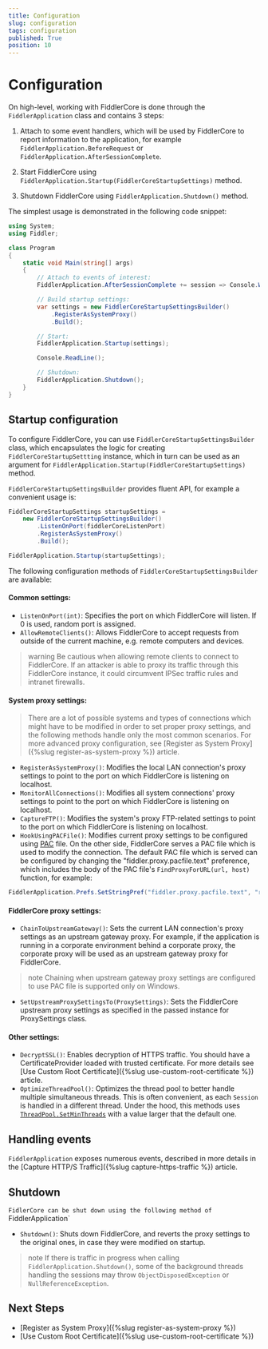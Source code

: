```yaml
---
title: Configuration
slug: configuration
tags: configuration
published: True
position: 10
---
```


# Configuration

On high-level, working with FiddlerCore is done through the `FiddlerApplication` class and contains 3 steps:

1. Attach to some event handlers, which will be used by FiddlerCore to report information to the application, for example `FiddlerApplication.BeforeRequest` or `FiddlerApplication.AfterSessionComplete`.

2. Start FiddlerCore using `FiddlerApplication.Startup(FiddlerCoreStartupSettings)` method.

3. Shutdown FiddlerCore using `FiddlerApplication.Shutdown()` method.

The simplest usage is demonstrated in the following code snippet:
```c#
using System;
using Fiddler;

class Program
{
    static void Main(string[] args)
    {
        // Attach to events of interest:
        FiddlerApplication.AfterSessionComplete += session => Console.WriteLine(session.fullUrl);

        // Build startup settings:
        var settings = new FiddlerCoreStartupSettingsBuilder()
            .RegisterAsSystemProxy()
            .Build();

        // Start:
        FiddlerApplication.Startup(settings);

        Console.ReadLine();

        // Shutdown:
        FiddlerApplication.Shutdown();
    }
}
```

## Startup configuration
To configure FiddlerCore, you can use `FiddlerCoreStartupSettingsBuilder` class, which encapsulates the logic for creating `FiddlerCoreStartupSettting` instance, which in turn can be used as an argument for `FiddlerApplication.Startup(FiddlerCoreStartupSettings)` method.

`FiddlerCoreStartupSettingsBuilder` provides fluent API, for example a convenient usage is:
```c#
FiddlerCoreStartupSettings startupSettings =
    new FiddlerCoreStartupSettingsBuilder()
        .ListenOnPort(fiddlerCoreListenPort)
        .RegisterAsSystemProxy()
        .Build();

FiddlerApplication.Startup(startupSettings);
```

The following configuration methods of `FiddlerCoreStartupSettingsBuilder` are available:
#### Common settings:

- `ListenOnPort(int)`: Specifies the port on which FiddlerCore will listen. If 0 is used, random port is assigned.
- `AllowRemoteClients()`: Allows FiddlerCore to accept requests from outside of the current machine, e.g. remote computers and devices.

>warning Be cautious when allowing remote clients to connect to FiddlerCore. If an attacker is able to proxy its traffic through this FiddlerCore instance, it could circumvent IPSec traffic rules and intranet firewalls.

#### System proxy settings:
> There are a lot of possible systems and types of connections which might have to be modified in order to set proper proxy settings, and the following methods handle only the most common scenarios. For more advanced proxy configuration, see [Register as System Proxy]({%slug register-as-system-proxy %}) article.

- `RegisterAsSystemProxy()`: Modifies the local LAN connection's proxy settings to point to the port on which FiddlerCore is listening on localhost. 
- `MonitorAllConnections()`: Modifies all system connections' proxy settings to point to the port on which FiddlerCore is listening on localhost.
- `CaptureFTP()`: Modifies the system's proxy FTP-related settings to point to the port on which FiddlerCore is listening on localhost.
- `HookUsingPACFile()`: Modifies current proxy settings to be configured using [PAC](https://en.wikipedia.org/wiki/Proxy_auto-config) file. On the other side, FiddlerCore serves a PAC file which is used to modify the connection. The default PAC file which is served can be configured by changing the "fiddler.proxy.pacfile.text" preference, which includes the body of the PAC file's `FindProxyForURL(url, host)` function, for example:
```c#
FiddlerApplication.Prefs.SetStringPref("fiddler.proxy.pacfile.text", "return 'PROXY 127.0.0.1:8888'");
```

#### FiddlerCore proxy settings:
- `ChainToUpstreamGateway()`: Sets the current LAN connection's proxy settings as an upstream gateway proxy. For example, if the application is running in a corporate environment behind a corporate proxy, the corporate proxy will be used as an upstream gateway proxy for FiddlerCore.
>note Chaining when upstream gateway proxy settings are configured to use PAC file is supported only on Windows.
- `SetUpstreamProxySettingsTo(ProxySettings)`: Sets the FiddlerCore upstream proxy settings as specified in the passed instance for ProxySettings class.

#### Other settings:
- `DecryptSSL()`:  Enables decryption of HTTPS traffic. You should have a CertificateProvider loaded with trusted certificate. For more details see [Use Custom Root Certificate]({%slug use-custom-root-certificate %}) article.
- `OptimizeThreadPool()`: Optimizes the thread pool to better handle multiple simultaneous threads. This is often convenient, as each `Session` is handled in a different thread. Under the hood, this methods uses [`ThreadPool.SetMinThreads`](https://docs.microsoft.com/en-us/dotnet/api/system.threading.threadpool.setminthreads) with a value larger that the default one.

## Handling events
`FiddlerApplication` exposes numerous events, described in more details in the [Capture HTTP/S Traffic]({%slug capture-https-traffic %}) article.

## Shutdown
`FidlerCore can be shut down using the following method of `FiddlerApplication`
- `Shutdown()`: Shuts down FiddlerCore, and reverts the proxy settings to the original ones, in case they were modified on startup.
>note If there is traffic in progress when calling `FiddlerApplication.Shutdown()`, some of the background threads handling the sessions may throw `ObjectDisposedException` or `NullReferenceException`. 

## Next Steps

- [Register as System Proxy]({%slug register-as-system-proxy %})
- [Use Custom Root Certificate]({%slug use-custom-root-certificate %})

